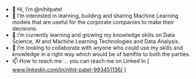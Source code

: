 - 👋 Hi, I’m @nihitpatel
- 👀 I’m interested in learning, building and sharing Machine Learning models that are useful for the corporate companies to make their decisions.
- 🌱 I’m currently learning and growing my knowledge skills on Data Science, AI and Machine Learning Technologies and Data Analysis.
- 💞️ I’m looking to collaborate with anyone who could use my skills and knowledge in a right way which would be of benifits to both the parties.
- 📫 How to reach me ... you can reach me on Linked In [ www.linkedin.com/in/nihit-patel-993451136/ ]

<!---
nihitpatel/nihitpatel is a ✨ special ✨ repository because its `README.md` (this file) appears on your GitHub profile.
You can click the Preview link to take a look at your changes.
--->
